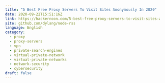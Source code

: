 ```yaml
---
title: "5 Best Free Proxy Servers To Visit Sites Anonymously In 2020"
date: 2020-09-22T15:51:16Z
link: https://hackernoon.com/5-best-free-proxy-servers-to-visit-sites-anonymously-in-2020-w73e3tdv?source=rss&utm_medium=RSS&utm_source=news.12bit.vn
site: github.com/dylang/node-rss
language: English
category:
  - proxy
  - proxy-servers
  - vpn
  - private-search-engines
  - virtual-private-network
  - virtual-private-networks
  - network-security
  - cybersecurity
draft: false
---
```


